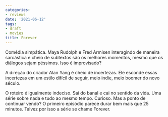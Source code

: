 ```yaml
---
categories:
- reviews
date: '2021-06-12'
tags:
- draft
- movies
title: Forever
---
```


Comédia simpática. Maya Rudolph e Fred Armisen interagindo de maneira sarcástica e cheio de subtextos são os melhores momentos, mesmo que os diálogos sejam péssimos. Isso é improvisado?

A direção do criador Alan Yang é cheio de incertezas. Ele esconde essas incertezas em um estilo difícil de seguir, meio indie, meio boomer do novo século.

O roteiro é igualmente indeciso. Sai do banal e cai no sentido da vida. Uma série sobre nada e tudo ao mesmo tempo. Curioso. Mas a ponto de continuar vendo? O primeiro episódio parece durar bem mais que 25 minutos. Talvez por isso a série se chame Forever.